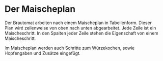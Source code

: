 # Der Maischeplan

Der Brautomat arbeiten nach einem Maischeplan in Tabellenform. Dieser Plan wird zeilenweise von oben nach unten abgearbeitet. Jede Zeile ist ein Maischeschritt. In den Spalten jeder Zeile stehen die Eigenschaft von einem Maischeschritt.

Im Maischeplan werden auch Schritte zum Würzekochen, sowie Hopfengaben und Zusätze eingefügt.
